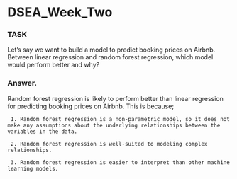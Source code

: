 # DSEA_Week_Two
### TASK
Let’s say we want to build a model to predict booking prices on Airbnb. Between linear regression and random forest regression, which model would perform better and why?

### Answer.
 Random forest regression is likely to perform better than linear regression for predicting booking prices on Airbnb. This is because;
 
     1. Random forest regression is a non-parametric model, so it does not make any assumptions about the underlying relationships between the variables in the data.
     
     2. Random forest regression is well-suited to modeling complex relationships.
     
     3. Random forest regression is easier to interpret than other machine learning models.
     
  
     
